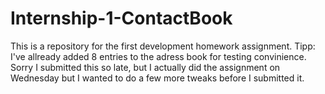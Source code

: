# Internship-1-ContactBook
This is a repository for the first development homework assignment.
Tipp: I've allready added 8 entries to the adress book for testing convinience.
Sorry I submitted this so late, but I actually did the assignment on Wednesday but I wanted to do a few more tweaks before I submitted it.
